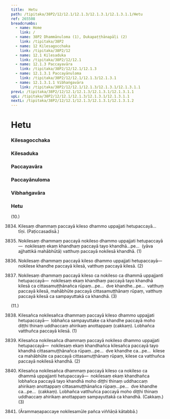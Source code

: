 ```yaml
---
title:  Hetu
path: /tipitaka/38P2/12/12.1/12.1.3/12.1.3.1/12.1.3.1.1/Hetu
ref: 265508
breadcrumbs:
  - name: Home
    link: /
  - name: 38P2 Dhammānuloma (1), Dukapaṭṭhānapāḷi (2)
    link: /tipitaka/38P2
  - name: 12 Kilesagocchaka
    link: /tipitaka/38P2/12
  - name: 12.1 Kilesaduka
    link: /tipitaka/38P2/12/12.1
  - name: 12.1.3 Paccayavāra
    link: /tipitaka/38P2/12/12.1/12.1.3
  - name: 12.1.3.1 Paccayānuloma
    link: /tipitaka/38P2/12/12.1/12.1.3/12.1.3.1
  - name: 12.1.3.1.1 Vibhaṅgavāra
    link: /tipitaka/38P2/12/12.1/12.1.3/12.1.3.1/12.1.3.1.1
prevL: /tipitaka/38P2/12/12.1/12.1.3/12.1.3.1/12.1.3.1.1
upL: /tipitaka/38P2/12/12.1/12.1.3/12.1.3.1/12.1.3.1.1
nextL: /tipitaka/38P2/12/12.1/12.1.3/12.1.3.1/12.1.3.1.2
---
```


# Hetu

### Kilesagocchaka

### Kilesaduka

### Paccayavāra

### Paccayānuloma

### Vibhaṅgavāra

### Hetu

(10.)

3834. Kilesaṃ dhammaṃ paccayā kileso dhammo uppajjati hetupaccayā…  tīṇi. (Paṭiccasadisā.)

3835. Nokilesaṃ dhammaṃ paccayā nokileso dhammo uppajjati hetupaccayā—  nokilesaṃ ekaṃ khandhaṃ paccayā tayo khandhā…pe…  (yāva ajjhattikā mahābhūtā) vatthuṃ paccayā nokilesā khandhā. (1)

3836. Nokilesaṃ dhammaṃ paccayā kileso dhammo uppajjati hetupaccayā—  nokilese khandhe paccayā kilesā, vatthuṃ paccayā kilesā. (2)

3837. Nokilesaṃ dhammaṃ paccayā kileso ca nokileso ca dhammā uppajjanti hetupaccayā—  nokilesaṃ ekaṃ khandhaṃ paccayā tayo khandhā kilesā ca cittasamuṭṭhānañca rūpaṃ…pe…  dve khandhe…pe…  vatthuṃ paccayā kilesā, mahābhūte paccayā cittasamuṭṭhānaṃ rūpaṃ, vatthuṃ paccayā kilesā ca sampayuttakā ca khandhā. (3)

(11.)

3838. Kilesañca nokilesañca dhammaṃ paccayā kileso dhammo uppajjati hetupaccayā—  lobhañca sampayuttake ca khandhe paccayā moho diṭṭhi thinaṃ uddhaccaṃ ahirikaṃ anottappaṃ (cakkaṃ). Lobhañca vatthuñca paccayā kilesā. (1)

3839. Kilesañca nokilesañca dhammaṃ paccayā nokileso dhammo uppajjati hetupaccayā—  nokilesaṃ ekaṃ khandhañca kilesañca paccayā tayo khandhā cittasamuṭṭhānañca rūpaṃ…pe…  dve khandhe ca…pe…  kilese ca mahābhūte ca paccayā cittasamuṭṭhānaṃ rūpaṃ, kilese ca vatthuñca paccayā nokilesā khandhā. (2)

3840. Kilesañca nokilesañca dhammaṃ paccayā kileso ca nokileso ca dhammā uppajjanti hetupaccayā—  nokilesaṃ ekaṃ khandhañca lobhañca paccayā tayo khandhā moho diṭṭhi thinaṃ uddhaccaṃ ahirikaṃ anottappaṃ cittasamuṭṭhānañca rūpaṃ…pe…  dve khandhe ca…pe…  (cakkaṃ). Lobhañca vatthuñca paccayā moho diṭṭhi thinaṃ uddhaccaṃ ahirikaṃ anottappaṃ sampayuttakā ca khandhā. (Cakkaṃ.) (3)

3841. (Ārammaṇapaccaye nokilesamūle pañca viññāṇā kātabbā.)


